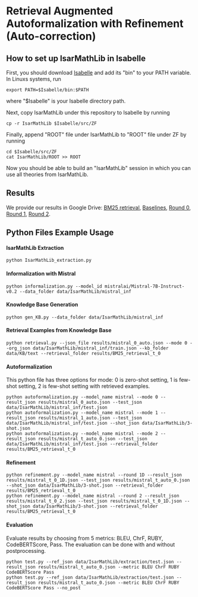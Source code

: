 # Retrieval Augmented Autoformalization with Refinement (Auto-correction)

## How to set up IsarMathLib in Isabelle
First, you should download [Isabelle](https://isabelle.in.tum.de/) and add its "bin" to your PATH variable. In Linuxs systems, run
```
export PATH=$Isabelle/bin:$PATH
```
where "$Isabelle" is your Isabelle directory path.

Next, copy IsarMathLib under this repository to Isabelle by running
```
cp -r IsarMathLib $Isabelle/src/ZF
```

Finally, append "ROOT" file under IsarMathLib to "ROOT" file under ZF by running
```
cd $Isabelle/src/ZF
cat IsarMathLib/ROOT >> ROOT
```

Now you should be able to build an "IsarMathLib" session in which you can use all theories from IsarMathLib.

## Results
We provide our results in Google Drive: [BM25 retrieval](https://drive.google.com/file/d/1ndmy06gRaFU2zeqrYQgxHp8erbmz3ypV/view?usp=drive_link), [Baselines](https://drive.google.com/file/d/1TpcLvNXz75yQcdggOn1oPbaq8gO_zIZ3/view?usp=drive_link), [Round 0](https://drive.google.com/file/d/1kDHCEniZYLGq9iUm2_Z5PP2laV_8Kn8u/view?usp=drive_link), [Round 1](https://drive.google.com/file/d/17E0ktPQ2F_R1T3gXA3xOHN7wPOYWRYX7/view?usp=drive_link), [Round 2](https://drive.google.com/file/d/14qT4MVL0GAGk64o5-IB4Vx-D8JE_Q7pN/view?usp=drive_link).

## Python Files Example Usage
#### IsarMathLib Extraction
```
python IsarMathLib_extraction.py
```
#### Informalization with Mistral
```
python informalization.py --model_id mistralai/Mistral-7B-Instruct-v0.2 --data_folder data/IsarMathLib/mistral_inf
```
#### Knowledge Base Generation
```
python gen_KB.py --data_folder data/IsarMathLib/mistral_inf
```
#### Retrieval Examples from Knowledge Base
```
python retrieval.py --json_file results/mistral_0_auto.json --mode 0 --org_json data/IsarMathLib/mistral_inf/train.json --kb_folder data/KB/text --retrieval_folder results/BM25_retrieval_t_0
```
#### Autoformalization
This python file has three options for mode: 0 is zero-shot setting, 1 is few-shot setting, 2 is few-shot setting with retrieved examples.
```
python autoformalization.py --model_name mistral --mode 0 --result_json results/mistral_0_auto.json --test_json data/IsarMathLib/mistral_inf/test.json
python autoformalization.py --model_name mistral --mode 1 --result_json results/mistral_1_auto.json --test_json data/IsarMathLib/mistral_inf/test.json --shot_json data/IsarMathLib/3-shot.json
python autoformalization.py --model_name mistral --mode 2 --result_json results/mistral_t_auto_0.json --test_json data/IsarMathLib/mistral_inf/test.json --retrieval_folder results/BM25_retrieval_t_0
```
#### Refinement
```
python refinement.py --model_name mistral --round 1D --result_json results/mistral_t_0_1D.json --test_json results/mistral_t_auto_0.json --shot_json data/IsarMathLib/3-shot.json --retrieval_folder results/BM25_retrieval_t_0
python refinement.py --model_name mistral --round 2 --result_json results/mistral_t_0_2.json --test_json results/mistral_t_0_1D.json --shot_json data/IsarMathLib/3-shot.json --retrieval_folder results/BM25_retrieval_t_0
```
#### Evaluation
Evaluate results by choosing from 5 metrics: BLEU, ChrF, RUBY, CodeBERTScore, Pass. The evaluation can be done with and without postprocessing.
```
python test.py --ref_json data/IsarMathLib/extraction/test.json --result_json results/mistral_t_auto_0.json --metric BLEU ChrF RUBY CodeBERTScore Pass
python test.py --ref_json data/IsarMathLib/extraction/test.json --result_json results/mistral_t_auto_0.json --metric BLEU ChrF RUBY CodeBERTScore Pass --no_post
```
